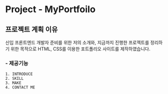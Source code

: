 Project - MyPortfoilo
======================

## 프로젝트 계획 이유
신입 프론트엔드 개발자 준비를 위한 저의 소개와,
지금까지 진행한 프로젝트를 정리하기 위한 목적으로 
HTML, CSS를 이용한 포트폴리오 사이트를 제작하였습니다.

### - 제공기능
	1. INTRODUCE
	2. SKILL
	3. MAKE
    4. CONTACT ME
